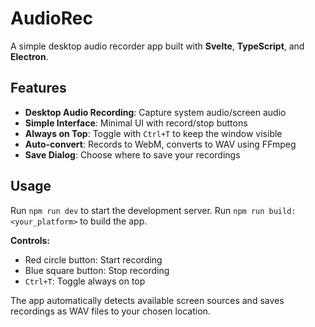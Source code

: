 # AudioRec

A simple desktop audio recorder app built with **Svelte**, **TypeScript**, and **Electron**.

## Features

- **Desktop Audio Recording**: Capture system audio/screen audio
- **Simple Interface**: Minimal UI with record/stop buttons  
- **Always on Top**: Toggle with `Ctrl+T` to keep the window visible
- **Auto-convert**: Records to WebM, converts to WAV using FFmpeg
- **Save Dialog**: Choose where to save your recordings

## Usage

Run `npm run dev` to start the development server.
Run `npm run build:<your_platform>` to build the app.

**Controls:**
- Red circle button: Start recording
- Blue square button: Stop recording  
- `Ctrl+T`: Toggle always on top

The app automatically detects available screen sources and saves recordings as WAV files to your chosen location.
